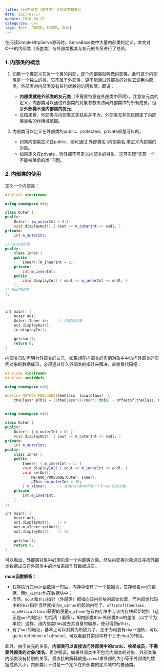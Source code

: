 ```yaml
---
title: C++内部类（嵌套类）与外部类和友元
date: 2017-02-17
update: 2018-04-12
categories: C++
tags: [C++, 内部类, 外部类, 友元]
---
```


在阅读SimpleHttpServe源码时，ServeBase类中大量内部类的定义，本文对C++的内部类（嵌套类）与外部类极其与友元的关系进行了总结。

<!--more-->

### 1. 内部类的概念

1. 如果一个类定义在另一个类的内部，这个内部类就叫做内部类。此时这个内部类是一个独立的类，它不属于外部类，更不能通过外部类的对象去调用内部类。外部类对内部类没有任何优越的访问权限。即说：
    * **内部类就是外部类的友元类**（不需要特意在外部类中声明）。注意友元类的定义，内部类可以通过外部类的对象参数来访问外部类中的所有成员。但是**外部类不是内部类的友元**。
    * 总结来看，外部类与内部类其实联系并不大，外部类无非仅仅限定了内部类类名的作用域范围。

2. 内部类可以定义在外部类的public、protected、private都是可以的。
    * 如果内部类定义在public，则可通过 外部类名::内部类名 来定义内部类的对象。
    * 如果定义在private，则外部不可定义内部类的对象，这可实现“实现一个不能被继承的类”问题。

### 2. 内部类的使用

定义一个内部类：

```c++
#include <iostream>

using namespace std;

class Outer {
public:
    Outer() {m_outerInt = 0;}
    void displayOut() { cout << m_outerInt << endl; }
private:
    int m_outerInt;

// 定义内部类
public:
    class Inner {
    public:
        Inner(){m_innerInt = 1;}
    private:
        int m_innerInt;
    public:
        void displayIn() { cout << m_innerInt << endl; }
    };
// End内部类
};



int main() {
    Outer out;
    Outer::Inner in;    // 内部类对象
    out.displayOut();
    in.displayIn();
    
    getchar();
    return 0;
}
```

内部类自动声明为外部类的友元，如果想在内部类的实例对象中中访问外部类的实例对象的数据成员，必须通过传入外部类的指针来解决，直接看代码吧：

```c++
#include <iostream>
#include <cstddef>

using namespace std;

#define METHOD_PROLOGUE(theClass, localClass)  \
    theClass* pThis = ((theClass*)((char*)(this) - offsetof(theClass, m_x##localClass)));   // offsetof求数据成员偏移
                                                                                            // ## 宏定义分隔连接符
    
using namespace std;

class Outer {
public:
    Outer() { m_outerInt = 0; }
    void displayOut() { cout << m_outerInt << endl; }
private:
    int m_outerInt;
public:
    class Inner {
    public:
        Inner() { m_innerInt = 1; }
        void displayIn() { cout << m_innerInt << endl; }
        void setOut() {
            METHOD_PROLOGUE(Outer, Inner);
            pThis->m_outerInt = 10;
        } m_xInner;     // 在Outer类中声明一个Inner实例对象
    private:
        int m_innerInt;
    }
};

int main() {
    Outer out;
    out.displayOut();   // 0
    out.m_xInner.setOut();
    out.displayOut();   // 10
    
    getchar();
    return 0;
}
```

可以看出，外部类对象中必须包含一个内部类对象。然后内部类对象通过寻找外部类数据成员在外部类中的地址来操作其数据成员。

**main函数解析：**

* 程序执行完`main`函数第一句后，内存中便有了一个数据块，它存储着`out`的数据，而`m_xInner`也在数据块中；
* 当然，`&out`和`this`指针（外部类）都指向该内存块的起始位置，而内部类代码中的`this`指针当然就指向`m_xInner`的起始内存了，`offsetof(theClass, m_x##localClass)`获得的便是`m_xInner`在该内存块中与该内存块起始地址（这正是`out`的地址）的距离（偏移），即内部类this-外部类this的差值（以字节为单位）这样，用内部类this减去其自身的偏移，便可得到`pThis`。
* 有了`out`的地址，基本上可以对其为所欲为了，至于为何要有`char*`强转，可以go to definition of offsetof，可以看到其实现中有个关于char的转换。

此外，由于友元的关系，**内部类可以直接访问外部类中的static、枚举成员，不需要外部类的对象/类名**。再次强调，如果外部类中不包含内部类的对象，外部类和内部类没有特别的关系，最直接的解释就是`sizeof`求外部的大小等于外部类的数据成员大小，内部类只不过是一个定义在外部类的定义域中的普通类。